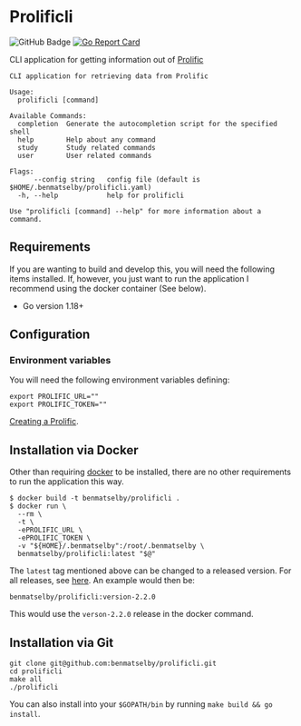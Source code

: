 # Prolificli

![GitHub Badge](https://github.com/benmatselby/prolificli/workflows/Go/badge.svg)
[![Go Report Card](https://goreportcard.com/badge/github.com/benmatselby/prolificli)](https://goreportcard.com/report/github.com/benmatselby/prolificli)

CLI application for getting information out of [Prolific](https://www.prolific.co)

```text
CLI application for retrieving data from Prolific

Usage:
  prolificli [command]

Available Commands:
  completion  Generate the autocompletion script for the specified shell
  help        Help about any command
  study       Study related commands
  user        User related commands

Flags:
      --config string   config file (default is $HOME/.benmatselby/prolificli.yaml)
  -h, --help            help for prolificli

Use "prolificli [command] --help" for more information about a command.
```

## Requirements

If you are wanting to build and develop this, you will need the following items installed. If, however, you just want to run the application I recommend using the docker container (See below).

- Go version 1.18+

## Configuration

### Environment variables

You will need the following environment variables defining:

```shell
export PROLIFIC_URL=""
export PROLIFIC_TOKEN=""
```

[Creating a Prolific](https://www.prolific.co/developers).

## Installation via Docker

Other than requiring [docker](http://docker.com) to be installed, there are no other requirements to run the application this way.

```shell
$ docker build -t benmatselby/prolificli .
$ docker run \
  --rm \
  -t \
  -ePROLIFIC_URL \
  -ePROLIFIC_TOKEN \
  -v "${HOME}/.benmatselby":/root/.benmatselby \
  benmatselby/prolificli:latest "$@"
```

The `latest` tag mentioned above can be changed to a released version. For all releases, see [here](https://hub.docker.com/repository/docker/benmatselby/prolificli/tags). An example would then be:

```shell
benmatselby/prolificli:version-2.2.0
```

This would use the `verson-2.2.0` release in the docker command.

## Installation via Git

```shell
git clone git@github.com:benmatselby/prolificli.git
cd prolificli
make all
./prolificli
```

You can also install into your `$GOPATH/bin` by running `make build && go install`.

